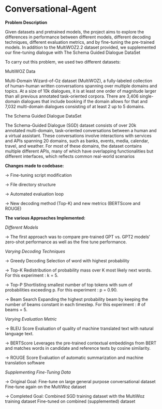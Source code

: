 # Conversational-Agent

**Problem Description**

Given datasets and pretrained models, the project aims to explore the differences in performance between different models, different decoding techniques, different evaluation metrics, and by fine-tuning the pre-trained models. In addition to the MultiWOZ2.2 dataset provided, we supplemented our fine-tuning dialogue with The Schema Guided Dialogue DataSet

To carry out this problem, we used two different datasets:

MultiWOZ Data

Multi-Domain Wizard-of-Oz dataset (MultiWOZ), a fully-labeled collection of human-human written conversations spanning over multiple domains and topics. At a size of 10k dialogues, it is at least one order of magnitude larger than all previous annotated task-oriented corpora. There are 3,406 single-domain dialogues that include booking if the domain allows for that and 7,032 multi-domain dialogues consisting of at least 2 up to 5 domains. 


The Schema Guided Dialogue DataSet

The Schema-Guided Dialogue (SGD) dataset consists of over 20k annotated multi-domain, task-oriented conversations between a human and a virtual assistant. These conversations involve interactions with services and APIs spanning 20 domains, such as banks, events, media, calendar, travel, and weather. For most of these domains, the dataset contains multiple different APIs, many of which have overlapping functionalities but different interfaces, which reflects common real-world scenarios


**Changes made to codebase:**

-> Fine-tuning script modification

-> File directory structure

-> Automated evaluation loop

-> New decoding method (Top-K) and new metrics (BERTScore and ROUGE)



**The various Approaches Implemented:**

_Different Models_

-> The first approach was to compare pre-trained GPT vs. GPT2 models’ zero-shot performance as well as the fine tune performance.


_Varying Decoding Techniques_

-> Greedy Decoding
Selection of word with highest probability

-> Top-K
Redistribution of probability mass over K most likely next words. 
For this experiment : k = 5.

-> Top-P
Shortlisting smallest number of top tokens with sum of probabilities exceeding p.
For this experiment : p = 0.90.

-> Beam Search
Expanding the highest probability beam by keeping the number of beams constant in each timestep.
For this experiment : # of beams = 5.


_Varying Evaluation Metric_

-> BLEU Score
Evaluation of quality of machine translated text with natural language text.

-> BERTScore
Leverages the pre-trained contextual embeddings from BERT and matches words in candidate and reference texts by cosine similarity. 

-> ROUGE Score
Evaluation of automatic summarization and machine translation software


_Supplementing Fine-Tuning Data_

-> Original Goal: 
Fine-tune on large general purpose conversational dataset
Fine-tune again on the MultiWoz dataset

-> Completed Goal:
Combined SGD training dataset with the MultiWoz training dataset
Fine-tuned on combined (supplemented) dataset






